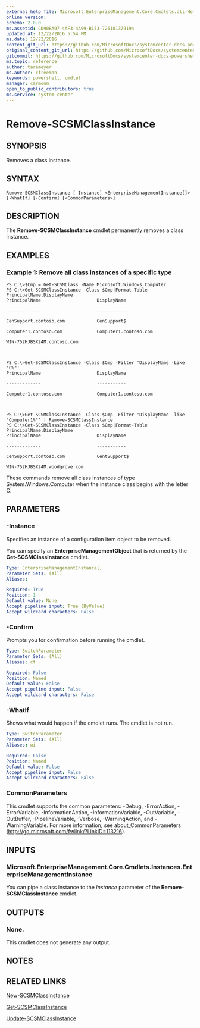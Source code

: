```yaml
---
external help file: Microsoft.EnterpriseManagement.Core.Cmdlets.dll-Help.xml
online version: 
schema: 2.0.0
ms.assetid: CD90BA97-4AF3-4A99-B153-726181379194
updated_at: 12/22/2016 5:54 PM
ms.date: 12/22/2016
content_git_url: https://github.com/MicrosoftDocs/systemcenter-docs-powershell/blob/live/systemcenter-cmdlets/SystemCenter2016/ServiceManagerCore/vlatest/Remove-SCSMClassInstance.md
original_content_git_url: https://github.com/MicrosoftDocs/systemcenter-docs-powershell/blob/live/systemcenter-cmdlets/SystemCenter2016/ServiceManagerCore/vlatest/Remove-SCSMClassInstance.md
gitcommit: https://github.com/MicrosoftDocs/systemcenter-docs-powershell/blob/17c3a51bd892aad46c731d9f381f0704b4815004/systemcenter-cmdlets/SystemCenter2016/ServiceManagerCore/vlatest/Remove-SCSMClassInstance.md
ms.topic: reference
author: tarameyer
ms.author: cfreeman
keywords: powershell, cmdlet
manager: carmonm
open_to_public_contributors: true
ms.service: system-center
---
```


# Remove-SCSMClassInstance

## SYNOPSIS
Removes a class instance.

## SYNTAX

```
Remove-SCSMClassInstance [-Instance] <EnterpriseManagementInstance[]> [-WhatIf] [-Confirm] [<CommonParameters>]
```

## DESCRIPTION
The **Remove-SCSMClassInstance** cmdlet permanently removes a class instance.

## EXAMPLES

### Example 1: Remove all class instances of a specific type
```
PS C:\>$Cmp = Get-SCSMClass -Name Microsoft.Windows.Computer
PS C:\>Get-SCSMClassInstance -Class $Cmp|Format-Table PrincipalName,DisplayName
PrincipalName                     DisplayName

-------------                     -----------

CenSupport.contoso.com            CenSupport$

Computer1.contoso.com             Computer1.contoso.com

WIN-752HJBSX24M.contoso.com



PS C:\>Get-SCSMClassInstance -Class $Cmp -Filter 'DisplayName -Like "C%"'
PrincipalName                     DisplayName

-------------                     -----------

Computer1.contoso.com             Computer1.contoso.com



PS C:\>Get-SCSMClassInstance -Class $Cmp -Filter 'DisplayName -like "Computer1%"' | Remove-SCSMClassInstance
PS C:\>Get-SCSMClassInstance -Class $Cmp|Format-Table PrincipalName,DisplayName
PrincipalName                     DisplayName

-------------                     -----------

CenSupport.contoso.com            CentSupport$

WIN-752HJBSX24M.woodgrove.com
```

These commands remove all class instances of type System.Windows.Computer when the instance class begins with the letter C.

## PARAMETERS

### -Instance
Specifies an instance of a configuration item object to be removed.

You can specify an **EnterpriseManagementObject** that is returned by the **Get-SCSMClassInstance** cmdlet.

```yaml
Type: EnterpriseManagementInstance[]
Parameter Sets: (All)
Aliases: 

Required: True
Position: 1
Default value: None
Accept pipeline input: True (ByValue)
Accept wildcard characters: False
```

### -Confirm
Prompts you for confirmation before running the cmdlet.

```yaml
Type: SwitchParameter
Parameter Sets: (All)
Aliases: cf

Required: False
Position: Named
Default value: False
Accept pipeline input: False
Accept wildcard characters: False
```

### -WhatIf
Shows what would happen if the cmdlet runs.
The cmdlet is not run.

```yaml
Type: SwitchParameter
Parameter Sets: (All)
Aliases: wi

Required: False
Position: Named
Default value: False
Accept pipeline input: False
Accept wildcard characters: False
```

### CommonParameters
This cmdlet supports the common parameters: -Debug, -ErrorAction, -ErrorVariable, -InformationAction, -InformationVariable, -OutVariable, -OutBuffer, -PipelineVariable, -Verbose, -WarningAction, and -WarningVariable. For more information, see about_CommonParameters (http://go.microsoft.com/fwlink/?LinkID=113216).

## INPUTS

### Microsoft.EnterpriseManagement.Core.Cmdlets.Instances.EnterpriseManagementInstance
You can pipe a class instance to the *Instance* parameter of the **Remove-SCSMClassInstance** cmdlet.

## OUTPUTS

### None.
This cmdlet does not generate any output.

## NOTES

## RELATED LINKS

[New-SCSMClassInstance](xref:SystemCenter2016/ServiceManagerCore/vlatest/New-SCSMClassInstance.md)

[Get-SCSMClassInstance](xref:SystemCenter2016/ServiceManagerCore/vlatest/Get-SCSMClassInstance.md)

[Update-SCSMClassInstance](xref:SystemCenter2016/ServiceManagerCore/vlatest/Update-SCSMClassInstance.md)

